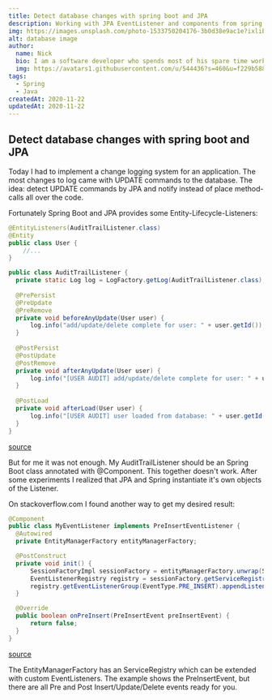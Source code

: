 ```yaml
---
title: Detect database changes with spring boot and JPA
description: Working with JPA EventListener and components from spring boot
img: https://images.unsplash.com/photo-1533750204176-3b0d38e9ac1e?ixlib=rb-1.2.1&ixid=eyJhcHBfaWQiOjEyMDd9&auto=format&fit=crop&w=1350&q=80
alt: database image
author: 
  name: Nick
  bio: I am a software developer who spends most of his spare time working on open source projects. I also like taking pictures and playing table football.
  img: https://avatars1.githubusercontent.com/u/544436?s=460&u=f229b588fbb1b79aab2ab6f029cec5e6e7909af1&v=4
tags: 
  - Spring
  - Java
createdAt: 2020-11-22
updatedAt: 2020-11-22
---
```


## Detect database changes with spring boot and JPA

Today I had to implement a change logging system for an application. The most changes to log came with UPDATE commands to the database. The idea: detect UPDATE commands by JPA and notify instead of place method-calls all over the code.

Fortunately Spring Boot and JPA provides some Entity-Lifecycle-Listeners:

```java
@EntityListeners(AuditTrailListener.class)
@Entity
public class User {
    //...
}

public class AuditTrailListener {
  private static Log log = LogFactory.getLog(AuditTrailListener.class);
  
  @PrePersist
  @PreUpdate
  @PreRemove
  private void beforeAnyUpdate(User user) {
      log.info("add/update/delete complete for user: " + user.getId());
  }
  
  @PostPersist
  @PostUpdate
  @PostRemove
  private void afterAnyUpdate(User user) {
      log.info("[USER AUDIT] add/update/delete complete for user: " + user.getId());
  }
  
  @PostLoad
  private void afterLoad(User user) {
      log.info("[USER AUDIT] user loaded from database: " + user.getId());
  }
}
```
[source](https://www.baeldung.com/jpa-entity-lifecycle-events)


But for me it was not enough. My AuditTrailListener should be an Spring Boot class annotated with @Component. This together doesn't work. After some experiments I realized that JPA and Spring instantiate it's own objects of the Listener.

On stackoverflow.com I found another way to get my desired result:

```java
@Component
public class MyEventListener implements PreInsertEventListener {
  @Autowired
  private EntityManagerFactory entityManagerFactory;

  @PostConstruct
  private void init() {
      SessionFactoryImpl sessionFactory = entityManagerFactory.unwrap(SessionFactoryImpl.class);
      EventListenerRegistry registry = sessionFactory.getServiceRegistry().getService(EventListenerRegistry.class);
      registry.getEventListenerGroup(EventType.PRE_INSERT).appendListener(this);
  }

  @Override
  public boolean onPreInsert(PreInsertEvent preInsertEvent) {
      return false;
  }
}
```
[source](https://stackoverflow.com/a/45448865/3912144)

The EntityManagerFactory has an ServiceRegistry which can be extended with custom EventListeners. The example shows the PreInsertEvent, but there are all Pre and Post Insert/Update/Delete events ready for you.
